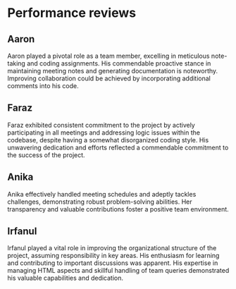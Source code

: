 # Performance reviews
## Aaron
Aaron played a pivotal role as a team member, excelling in meticulous note-taking and coding assignments. His commendable proactive stance in maintaining meeting notes and generating documentation is noteworthy. Improving collaboration could be achieved by incorporating additional comments into his code.

## Faraz
Faraz exhibited consistent commitment to the project by actively participating in all meetings and addressing logic issues within the codebase, despite having a somewhat disorganized coding style. His unwavering dedication and efforts reflected a commendable commitment to the success of the project.

## Anika
Anika effectively handled meeting schedules and adeptly tackles challenges, demonstrating robust problem-solving abilities. Her transparency and valuable contributions foster a positive team environment.

## Irfanul
Irfanul played a vital role in improving the organizational structure of the project, assuming responsibility in key areas. His enthusiasm for learning and contributing to important discussions was apparent. His expertise in managing HTML aspects and skillful handling of team queries demonstrated his valuable capabilities and dedication.